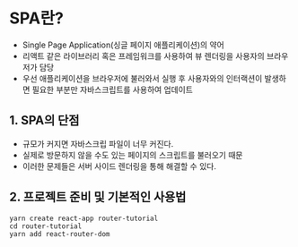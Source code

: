 # SPA란? 
- Single Page Application(싱글 페이지 애플리케이션)의 약어
- 리액트 같은 라이브러리 혹은 프레임워크를 사용하여 뷰 렌더링을 사용자의 브라우저가 담당
- 우선 애플리케이션을 브라우저에 불러와서 실행 후 사용자와의 인터랙션이 발생하면 필요한 부분만 자바스크립트를 사용하여 업데이트

## 1. SPA의 단점
- 규모가 커지면 자바스크립 파일이 너무 커진다.
- 실제로 방문하지 않을 수도 있는 페이지의 스크립트를 불러오기 때문
- 이러한 문제들은 서버 사이드 렌더링을 통해 해결할 수 있다.

## 2. 프로젝트 준비 및 기본적인 사용법
```
yarn create react-app router-tutorial
cd router-tutorial
yarn add react-router-dom
```
